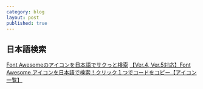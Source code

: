 ```yaml
---
category: blog
layout: post
published: true
---
```

## 日本語検索

[Font Awesomeのアイコンを日本語でサクっと検索](https://pikaichi.net/font-awesome.html)
[【Ver.4, Ver.5対応】Font Awesome アイコンを日本語で検索！クリック１つでコードをコピー【アイコン一覧】](https://webllica.com/search-font-awesome-icon-by-japanese/)

